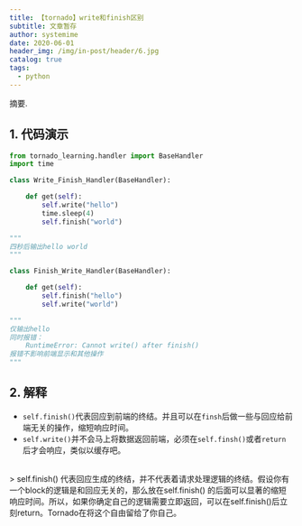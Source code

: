 ```yaml
---
title: 【tornado】write和finish区别
subtitle: 文章暂存
author: systemime
date: 2020-06-01
header_img: /img/in-post/header/6.jpg
catalog: true
tags:
  - python
---
```

摘要.

<!-- more -->
<a name="964Q5"></a>
## 1. 代码演示
```python
from tornado_learning.handler import BaseHandler
import time

class Write_Finish_Handler(BaseHandler):

    def get(self):
        self.write("hello")
        time.sleep(4)
        self.finish("world")
```
```python
"""
四秒后输出hello world
"""
```
```python
class Finish_Write_Handler(BaseHandler):

    def get(self):
        self.finish("hello")
        self.write("world")
```
```python
"""
仅输出hello
同时报错：
	RuntimeError: Cannot write() after finish()
报错不影响前端显示和其他操作
"""
```
<a name="syXw2"></a>
## 2. 解释

- `self.finish()`代表回应到前端的终结。并且可以在`finsh`后做一些与回应给前端无关的操作，缩短响应时间。
- `self.write()`并不会马上将数据返回前端，必须在`self.finsh()`或者`return`后才会响应，类似以缓存吧。

<br />
> self.finish() 代表回应生成的终结，并不代表着请求处理逻辑的终结。假设你有一个block的逻辑是和回应无关的，那么放在self.finish() 的后面可以显著的缩短响应时间。所以，如果你确定自己的逻辑需要立即返回，可以在self.finish()后立刻return。Tornado在将这个自由留给了你自己。



